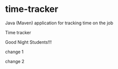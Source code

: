 # time-tracker
Java (Maven) application for tracking time on the job

Time tracker

Good Night Students!!!

change 1

change 2


